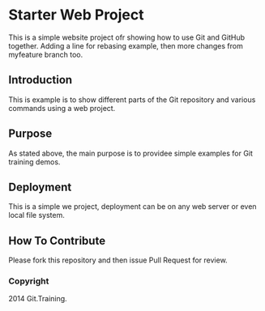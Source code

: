 # Starter Web Project

This is a simple website project ofr showing how to use Git and GitHub together.  Adding a line for rebasing example, then more changes from myfeature branch too.

## Introduction

This is example is to show different parts of the Git repository and various commands using a web project.

## Purpose

As stated above, the main purpose is to providee simple examples for Git training demos.

## Deployment

This is a simple we project, deployment can be on any web server or even local file system.

## How To Contribute

Please fork this repository and then issue Pull Request for review.

### Copyright
2014 Git.Training.